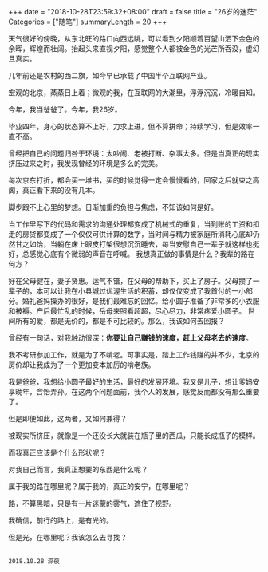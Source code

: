 +++
date = "2018-10-28T23:59:32+08:00"
draft = false
title = "26岁的迷茫"
Categories = ["随笔"]
summaryLength = 20
+++

天气很好的傍晚，从东北旺的路口向西远眺，可以看到夕阳顺着百望山洒下金色的余晖，辉煌而壮阔。抬起头来直视夕阳，感觉整个人都被金色的光芒所吞没，虚幻且真实。

几年前还是农村的西二旗，如今早已承载了中国半个互联网产业。

宏观的北京，蒸蒸日上着；微观的我，在互联网的大潮里，浮浮沉沉，冷暖自知。

今年，我当爸爸了。今年，我26岁。

毕业四年，身心的状态算不上好，力求上进，但不算拼命；持续学习，但是效率一直不高。

曾经把自己的问题归咎于环境：太吵闹、老被打断、杂事太多。但是当真正的现实挤压过来之时，我发现曾经的环境是多么的完美。

每次京东打折，都会买一堆书，买的时候觉得一定会慢慢看的，回家之后就束之高阁，真正看下来的没有几本。

脚步跟不上心里的梦想。日渐加重的负担与焦虑，不知该如何是好。

当工作里写下的代码和需求的沟通处理都变成了机械式的重复，当到账的工资和扣走的房贷都变成了一个仅仅可供计算的数字，当时间与精力被家庭所消耗心底却仍然甘之如饴，当躺在床上眼皮打架很想沉沉睡去，每当安慰自己一辈子就这样也挺好，总感觉心底有个微弱的声音在呼喊。
我想真正做的事情是什么？我辈的路在何方？

好在父母健在，妻子贤惠。运气不错，在父母的帮助下，买上了房子。父母攒了一辈子的，本可以让我在小县城过优渥生活的积蓄，却仅仅变成了我首付的一小部分。婚礼爸妈操办的很好，是我们最难忘的回忆。给小圆子准备了非常多的小衣服和被褥。产后最忙乱的时候，岳母来照看超超，尽心尽力，非常疼爱小圆子。
世间所有的爱，都是无价的，都是不可比较的。那么，我该如何去回报？

曾经有一句话，对我触动很深：**你要让自己赚钱的速度，赶上父母老去的速度**。

我不考研参加工作，就是为了不啃老。可事实是，踏上工作钱赚的并不少，北京的房价却让我成为了一个更加变本加厉的啃老族。

我是爸爸，我想给小圆子最好的生活，最好的发展环境。我又是儿子，想让爹妈安享晚年，含饴弄孙。在这两个问题面前，我个人的发展，感觉反而都没有那么重要了。

但是即便如此，这两者，又如何兼得？

被现实所挤压，就像是一个还没长大就装在瓶子里的西瓜，只能长成瓶子的模样。

而我真正应该是个什么形状呢？

对我自己而言，我真正想要的东西是什么呢？

属于我的路在哪里呢？属于我的，真正的安宁，在哪里呢？

路，不算黑暗，只是有一片迷蒙的雾气，遮住了视野。

我确信，前行的路上，是有光的。

但是光，在哪里呢？我该怎么去寻找？

##  

`2018.10.28 深夜`